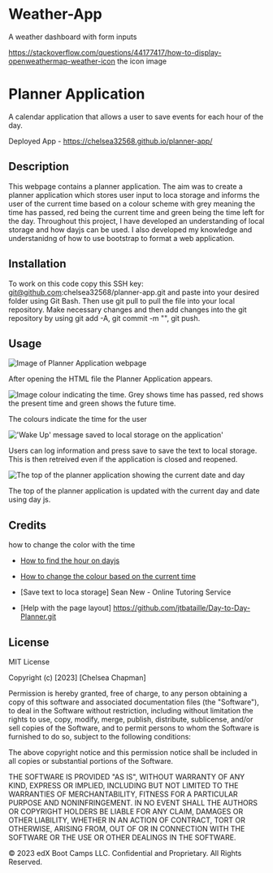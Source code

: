 # Weather-App
A weather dashboard with form inputs


https://stackoverflow.com/questions/44177417/how-to-display-openweathermap-weather-icon the icon image


# Planner Application
A calendar application that allows a user to save events for each hour of the day.

Deployed App - https://chelsea32568.github.io/planner-app/ 

## Description
This webpage contains a planner application. The aim was to create a planner application which stores user input to loca storage and informs the user of the current time based on a colour scheme with grey meaning the time has passed, red being the current time and green being the time left for the day. Throughout this project, I have developed an understanding of local storage and how dayjs can be used. I also developed my knowledge and understanidng of how to use bootstrap to format a web application. 

## Installation

To work on this code copy this SSH key: git@github.com:chelsea32568/planner-app.git and paste into your desired folder using Git Bash. Then use git pull to pull the file into your local repository. Make necessary changes and then add changes into the git repository by using git add -A, git commit -m "", git push.

## Usage

![Image of Planner Application webpage](./assets/img/initialPage.JPG)

After opening the HTML file the Planner Application appears.

![Image colour indicating the time. Grey shows time has passed, red shows the present time and green shows the future time.](./assets/img/timeColour.JPG)

The colours indicate the time for the user

!['Wake Up' message saved to local storage on the application'](./assets/img/localStore.JPG)

Users can log information and press save to save the text to local storage. This is then retreived even if the application is closed and reopened. 

![The top of the planner application showing the current date and day](./assets/img/now.JPG)

The top of the planner application is updated with the current day and date using day js.

## Credits

 how to change the color with the time

- [How to find the hour on dayjs](https://day.js.org/docs/en/get-set/get-set)

- [How to change the colour based on the current time](https://stackoverflow.com/questions/59995703/trying-to-change-background-color-based-off-if-the-hour-is-in-the-past-current)

- [Save text to loca storage] Sean New - Online Tutoring Service

- [Help with the page layout] https://github.com/jtbataille/Day-to-Day-Planner.git

## License

MIT License

Copyright (c) [2023] [Chelsea Chapman]

Permission is hereby granted, free of charge, to any person obtaining a copy
of this software and associated documentation files (the "Software"), to deal
in the Software without restriction, including without limitation the rights
to use, copy, modify, merge, publish, distribute, sublicense, and/or sell
copies of the Software, and to permit persons to whom the Software is
furnished to do so, subject to the following conditions:

The above copyright notice and this permission notice shall be included in all
copies or substantial portions of the Software.

THE SOFTWARE IS PROVIDED "AS IS", WITHOUT WARRANTY OF ANY KIND, EXPRESS OR
IMPLIED, INCLUDING BUT NOT LIMITED TO THE WARRANTIES OF MERCHANTABILITY,
FITNESS FOR A PARTICULAR PURPOSE AND NONINFRINGEMENT. IN NO EVENT SHALL THE
AUTHORS OR COPYRIGHT HOLDERS BE LIABLE FOR ANY CLAIM, DAMAGES OR OTHER
LIABILITY, WHETHER IN AN ACTION OF CONTRACT, TORT OR OTHERWISE, ARISING FROM,
OUT OF OR IN CONNECTION WITH THE SOFTWARE OR THE USE OR OTHER DEALINGS IN THE
SOFTWARE.

© 2023 edX Boot Camps LLC. Confidential and Proprietary. All Rights Reserved.

